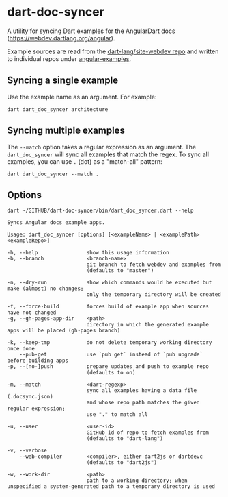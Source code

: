 # dart-doc-syncer

A utility for syncing Dart examples for the AngularDart docs (https://webdev.dartlang.org/angular).

Example sources are read from the [dart-lang/site-webdev repo](https://github.com/dart-lang/site-webdev) and written
to individual repos under [angular-examples](https://github.com/angular-examples).

## Syncing a single example

Use the example name as an argument. For example:

```
dart dart_doc_syncer architecture
```

## Syncing multiple examples

The `--match` option takes a regular expression as an argument.
The `dart_doc_syncer` will sync all examples that match the regex.
To sync all examples, you can use `.` (dot) as a "match-all" pattern:

```
dart dart_doc_syncer --match .
```

## Options

```
dart ~/GITHUB/dart-doc-syncer/bin/dart_doc_syncer.dart --help

Syncs Angular docs example apps.

Usage: dart_doc_syncer [options] [<exampleName> | <examplePath> <exampleRepo>]

-h, --help                show this usage information
-b, --branch              <branch-name>
                          git branch to fetch webdev and examples from
                          (defaults to "master")

-n, --dry-run             show which commands would be executed but make (almost) no changes;
                          only the temporary directory will be created

-f, --force-build         forces build of example app when sources have not changed
-g, --gh-pages-app-dir    <path>
                          directory in which the generated example apps will be placed (gh-pages branch)

-k, --keep-tmp            do not delete temporary working directory once done
    --pub-get             use `pub get` instead of `pub upgrade` before building apps
-p, --[no-]push           prepare updates and push to example repo
                          (defaults to on)

-m, --match               <dart-regexp>
                          sync all examples having a data file (.docsync.json)
                          and whose repo path matches the given regular expression;
                          use "." to match all

-u, --user                <user-id>
                          GitHub id of repo to fetch examples from
                          (defaults to "dart-lang")

-v, --verbose             
    --web-compiler        <compiler>, either dart2js or dartdevc
                          (defaults to "dart2js")

-w, --work-dir            <path>
                          path to a working directory; when unspecified a system-generated path to a temporary directory is used
```
